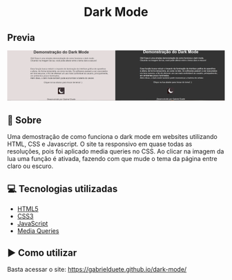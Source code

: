 <h1 align= 'center'>
    Dark Mode
</h1>

## Previa

<img src='darkmode.png'>

## 📝 Sobre 
Uma demostração de como funciona o dark mode em websites utilizando HTML, CSS e Javascript. O site ta responsivo em quase todas as resoluções, pois foi aplicado media queries no CSS. Ao clicar na imagem da lua uma função é ativada, fazendo com que mude o tema da página entre claro ou escuro.

## 💻 Tecnologias utilizadas

- [HTML5](https://developer.mozilla.org/pt-BR/docs/Web/HTML/HTML5)
- [CSS3](https://www.w3.org/Style/CSS/Overview.en.html)
- [JavaScript](https://developer.mozilla.org/pt-BR/docs/Web/JavaScript)
- [Media Queries](https://developer.mozilla.org/pt-BR/docs/Web/Guide/CSS/CSS_Media_queries)

## ▶ Como utilizar

Basta acessar o site: https://gabrielduete.github.io/dark-mode/